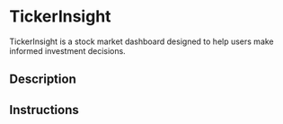 # TickerInsight
TickerInsight is a stock market dashboard designed to help users make informed investment decisions.
## Description 

## Instructions




